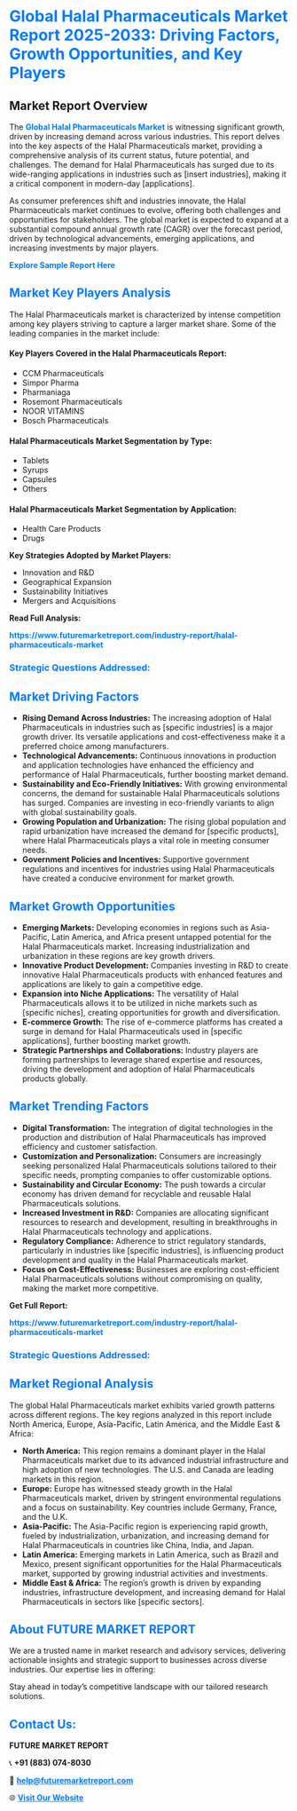 <h1 style="color: #007BFF;">Global Halal Pharmaceuticals Market Report 2025-2033: Driving Factors, Growth Opportunities, and Key Players</h1>

<section id="overview">
<h2>Market Report Overview</h2>
<p>The <a href="https://www.futuremarketreport.com/industry-report/halal-pharmaceuticals-market" style="color: #007BFF; text-decoration: none;"><strong>Global Halal Pharmaceuticals Market</strong></a> is witnessing significant growth, driven by increasing demand across various industries. This report delves into the key aspects of the Halal Pharmaceuticals market, providing a comprehensive analysis of its current status, future potential, and challenges. The demand for Halal Pharmaceuticals has surged due to its wide-ranging applications in industries such as [insert industries], making it a critical component in modern-day [applications].</p>
<p>As consumer preferences shift and industries innovate, the Halal Pharmaceuticals market continues to evolve, offering both challenges and opportunities for stakeholders. The global market is expected to expand at a substantial compound annual growth rate (CAGR) over the forecast period, driven by technological advancements, emerging applications, and increasing investments by major players.</p>
</section>

<section id="overview">
<p><a href="https://www.futuremarketreport.com/request-sample/reportId=80411" style="color: #007BFF; text-decoration: none;"><strong>Explore Sample Report Here</strong></a></p>
</section>

<section id="key-players">
<h2 style="color: #007BFF;">Market Key Players Analysis</h2>
<p>The Halal Pharmaceuticals market is characterized by intense competition among key players striving to capture a larger market share. Some of the leading companies in the market include:</p>
<h4>Key Players Covered in the Halal Pharmaceuticals Report:</h4>
<ul><li>CCM Pharmaceuticals</li><li>Simpor Pharma</li><li>Pharmaniaga</li><li>Rosemont Pharmaceuticals</li><li>NOOR VITAMINS</li><li>Bosch Pharmaceuticals</li></ul>
<h4>Halal Pharmaceuticals Market Segmentation by Type:</h4>
<ul><li>Tablets</li><li>Syrups</li><li>Capsules</li><li>Others</li></ul>

<h4>Halal Pharmaceuticals Market Segmentation by Application:</h4>
<ul><li>Health Care Products</li><li>Drugs</li></ul>
<p><strong>Key Strategies Adopted by Market Players:</strong></p>
<ul>
<li>Innovation and R&D</li>
<li>Geographical Expansion</li>
<li>Sustainability Initiatives</li>
<li>Mergers and Acquisitions</li>
</ul>
</section>

<section>
<p><strong>Read Full Analysis: </strong></p><a href="https://www.futuremarketreport.com/industry-report/halal-pharmaceuticals-market" style="color: #007BFF; text-decoration: none;"><strong>https://www.futuremarketreport.com/industry-report/halal-pharmaceuticals-market</strong></a>
<h3 style="color: #007BFF;">Strategic Questions Addressed:</h3>
</section>

<section id="driving-factors">
<h2 style="color: #007BFF;">Market Driving Factors</h2>
<ul>
<li><strong>Rising Demand Across Industries:</strong> The increasing adoption of Halal Pharmaceuticals in industries such as [specific industries] is a major growth driver. Its versatile applications and cost-effectiveness make it a preferred choice among manufacturers.</li>
<li><strong>Technological Advancements:</strong> Continuous innovations in production and application technologies have enhanced the efficiency and performance of Halal Pharmaceuticals, further boosting market demand.</li>
<li><strong>Sustainability and Eco-Friendly Initiatives:</strong> With growing environmental concerns, the demand for sustainable Halal Pharmaceuticals solutions has surged. Companies are investing in eco-friendly variants to align with global sustainability goals.</li>
<li><strong>Growing Population and Urbanization:</strong> The rising global population and rapid urbanization have increased the demand for [specific products], where Halal Pharmaceuticals plays a vital role in meeting consumer needs.</li>
<li><strong>Government Policies and Incentives:</strong> Supportive government regulations and incentives for industries using Halal Pharmaceuticals have created a conducive environment for market growth.</li>
</ul>
</section>

<section id="growth-opportunities">
<h2 style="color: #007BFF;">Market Growth Opportunities</h2>
<ul>
<li><strong>Emerging Markets:</strong> Developing economies in regions such as Asia-Pacific, Latin America, and Africa present untapped potential for the Halal Pharmaceuticals market. Increasing industrialization and urbanization in these regions are key growth drivers.</li>
<li><strong>Innovative Product Development:</strong> Companies investing in R&D to create innovative Halal Pharmaceuticals products with enhanced features and applications are likely to gain a competitive edge.</li>
<li><strong>Expansion into Niche Applications:</strong> The versatility of Halal Pharmaceuticals allows it to be utilized in niche markets such as [specific niches], creating opportunities for growth and diversification.</li>
<li><strong>E-commerce Growth:</strong> The rise of e-commerce platforms has created a surge in demand for Halal Pharmaceuticals used in [specific applications], further boosting market growth.</li>
<li><strong>Strategic Partnerships and Collaborations:</strong> Industry players are forming partnerships to leverage shared expertise and resources, driving the development and adoption of Halal Pharmaceuticals products globally.</li>
</ul>
</section>

<section id="trending-factors">
<h2 style="color: #007BFF;">Market Trending Factors</h2>
<ul>
<li><strong>Digital Transformation:</strong> The integration of digital technologies in the production and distribution of Halal Pharmaceuticals has improved efficiency and customer satisfaction.</li>
<li><strong>Customization and Personalization:</strong> Consumers are increasingly seeking personalized Halal Pharmaceuticals solutions tailored to their specific needs, prompting companies to offer customizable options.</li>
<li><strong>Sustainability and Circular Economy:</strong> The push towards a circular economy has driven demand for recyclable and reusable Halal Pharmaceuticals solutions.</li>
<li><strong>Increased Investment in R&D:</strong> Companies are allocating significant resources to research and development, resulting in breakthroughs in Halal Pharmaceuticals technology and applications.</li>
<li><strong>Regulatory Compliance:</strong> Adherence to strict regulatory standards, particularly in industries like [specific industries], is influencing product development and quality in the Halal Pharmaceuticals market.</li>
<li><strong>Focus on Cost-Effectiveness:</strong> Businesses are exploring cost-efficient Halal Pharmaceuticals solutions without compromising on quality, making the market more competitive.</li>
</ul>
</section>

<section>
<p><strong>Get Full Report: </strong></p><a href="https://www.futuremarketreport.com/industry-report/halal-pharmaceuticals-market" style="color: #007BFF; text-decoration: none;"><strong>https://www.futuremarketreport.com/industry-report/halal-pharmaceuticals-market</strong></a>
<h3 style="color: #007BFF;">Strategic Questions Addressed:</h3>
</section>


<section id="regional-analysis">
<h2 style="color: #007BFF;">Market Regional Analysis</h2>
<p>The global Halal Pharmaceuticals market exhibits varied growth patterns across different regions. The key regions analyzed in this report include North America, Europe, Asia-Pacific, Latin America, and the Middle East & Africa:</p>
<ul>
<li><strong>North America:</strong> This region remains a dominant player in the Halal Pharmaceuticals market due to its advanced industrial infrastructure and high adoption of new technologies. The U.S. and Canada are leading markets in this region.</li>
<li><strong>Europe:</strong> Europe has witnessed steady growth in the Halal Pharmaceuticals market, driven by stringent environmental regulations and a focus on sustainability. Key countries include Germany, France, and the U.K.</li>
<li><strong>Asia-Pacific:</strong> The Asia-Pacific region is experiencing rapid growth, fueled by industrialization, urbanization, and increasing demand for Halal Pharmaceuticals in countries like China, India, and Japan.</li>
<li><strong>Latin America:</strong> Emerging markets in Latin America, such as Brazil and Mexico, present significant opportunities for the Halal Pharmaceuticals market, supported by growing industrial activities and investments.</li>
<li><strong>Middle East & Africa:</strong> The region’s growth is driven by expanding industries, infrastructure development, and increasing demand for Halal Pharmaceuticals in sectors like [specific sectors].</li>
</ul>
</section>

<footer>
<h2 style="color: #007BFF;">About FUTURE MARKET REPORT</h2>
<p>We are a trusted name in market research and advisory services, delivering actionable insights and strategic support to businesses across diverse industries. Our expertise lies in offering:</p>

<p>Stay ahead in today’s competitive landscape with our tailored research solutions.</p>

<h2 style="color: #007BFF;">Contact Us:</h2>
<p><strong>FUTURE MARKET REPORT</strong></p>
<p>📞 <strong>+91 (883) 074-8030</strong></p>
<p>📧 <strong><a href="mailto:help@futuremarketreport.com" style="color: #007BFF;">help@futuremarketreport.com</a></strong></p>
<p>🌐 <strong><a href="https://www.futuremarketreport.com/" style="color: #007BFF;">Visit Our Website</a></strong></p>
</footer>